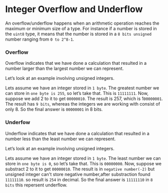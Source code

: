 # Integer Overflow and Underflow

An overflow/underflow happens when an arithmetic operation reaches the maximum or minimum size of a type. For instance if a number is stored in the `uint8` type, it means that the number is stored in a `8 bits unsigned` number ranging from `0 to 2^8-1`.

### Overflow
Overflow indicates that we have done a calculation that resulted in a number larger than the largest number we can represent.

Let’s look at an example involving unsigned integers.

Lets assume we have an integer stored in `1 byte`. The greatest number we can store in `one byte is 255`, so let’s take that. This is `11111111`. Now, suppose we add 2 to it to get `00000010`. The result is 257, which is 1`00000001`. The result has `9 bits`, whereas the integers we are working with consist of only 8. So the final answer is `00000001` in 8 bits.

### Underfow

Underflow indicates that we have done a calculation that resulted in a number less than the least number we can represent.

Let’s look at an example involving unsigned integers.

Lets assume we have an integer stored in `1 byte`. The least number we can store in `one byte is 0`, so let’s take that. This is `00000000`. Now, suppose we substract 2 to it to get `00000010`. The result is in `negative number(-2)` but unsigned integer can't store negative number,after substraction found `11111110`. so result is `254` in decimal. So the final answer is `11111110` in `8 bits` this repersent underflow.


